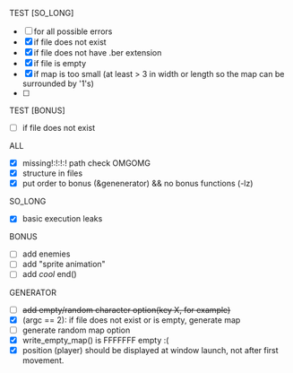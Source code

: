 TEST [SO_LONG]
- [ ] for all possible errors
- [X] if file does not exist
- [x] if file does not have .ber extension
- [x] if file is empty
- [x] if map is too small (at least > 3 in width or length so the map can be surrounded by '1's)
- [ ] 

TEST [BONUS]
- [ ] if file does not exist

ALL
- [X] missing!:!:!:! path check OMGOMG
- [X] structure in files
- [X] put order to bonus (&genenerator) && no bonus functions (-lz)

SO_LONG
- [x] basic execution leaks

BONUS
- [ ] add enemies
- [ ] add "sprite animation"
- [ ] add *cool* end()

GENERATOR
- [ ] ~~add empty/random character option(key X, for example)~~
- [x] (argc == 2): if file does not exist or is empty, generate map
- [ ] generate random map option
- [x] write_empty_map() is FFFFFFF empty :(
- [x] position (player) should be displayed at window launch, not after first movement. 